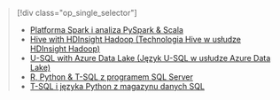 > [!div class="op_single_selector"]
> * [Platforma Spark i analiza PySpark & Scala](../articles/machine-learning/team-data-science-process/walkthroughs-spark.md)
> * [Hive with HDInsight Hadoop (Technologia Hive w usłudze HDInsight Hadoop)](../articles/machine-learning/team-data-science-process/walkthroughs-hdinsight-hadoop.md)
> * [U-SQL with Azure Data Lake (Język U-SQL w usłudze Azure Data Lake)](../articles/machine-learning/team-data-science-process/walkthroughs-azure-data-lake.md)
> * [R, Python & T-SQL z programem SQL Server](../articles/machine-learning/team-data-science-process/walkthroughs-sql-server.md)
> * [T-SQL i języka Python z magazynu danych SQL](../articles/machine-learning/team-data-science-process/walkthroughs-sql-data-warehouse.md)
> 
> 

